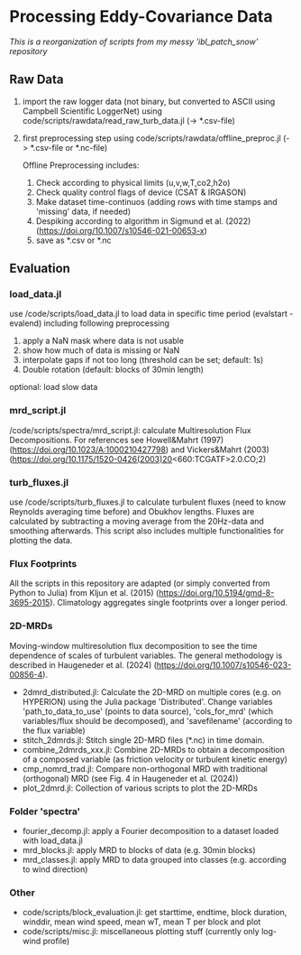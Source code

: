 # Processing Eddy-Covariance Data

*This is a reorganization of scripts from my messy 'ibl_patch_snow' repository*

## Raw Data

1. import the raw logger data (not binary, but converted to ASCII using Campbell Scientific LoggerNet) using code/scripts/rawdata/read_raw_turb_data.jl (-> *.csv-file)
2. first preprocessing step using code/scripts/rawdata/offline_preproc.jl (-> *.csv-file or *.nc-file)
    
    Offline Preprocessing includes:
    1. Check according to physical limits (u,v,w,T,co2,h2o)
    2. Check quality control flags of device (CSAT & IRGASON)
    3. Make dataset time-continuos (adding rows with time stamps and 'missing' data, if needed)
    4. Despiking according to algorithm in Sigmund et al. (2022) (https://doi.org/10.1007/s10546-021-00653-x)
    5. save as *.csv or *.nc

## Evaluation

### load_data.jl

use /code/scripts/load_data.jl to load data in specific time period (evalstart - evalend) including following preprocessing
1. apply a NaN mask where data is not usable
2. show how much of data is missing or NaN
3. interpolate gaps if not too long (threshold can be set; default: 1s)
4. Double rotation (default: blocks of 30min length)

optional: load slow data

### mrd_script.jl
/code/scripts/spectra/mrd_script.jl: calculate Multiresolution Flux Decompositions. For references see Howell&Mahrt (1997) (https://doi.org/10.1023/A:1000210427798) and Vickers&Mahrt (2003) (https://doi.org/10.1175/1520-0426(2003)20<660:TCGATF>2.0.CO;2)

### turb_fluxes.jl

use /code/scripts/turb_fluxes.jl to calculate turbulent fluxes (need to know Reynolds averaging time before) and Obukhov lengths. Fluxes are calculated by subtracting a moving average from the 20Hz-data and smoothing afterwards. This script also includes multiple functionalities for plotting the data.

### Flux Footprints

All the scripts in this repository are adapted (or simply converted from Python to Julia) from Kljun et al. (2015) (https://doi.org/10.5194/gmd-8-3695-2015). Climatology aggregates single footprints over a longer period.

### 2D-MRDs
Moving-window multiresolution flux decomposition to see the time dependence of scales of turbulent variables. The general methodology is described in Haugeneder et al. (2024) (https://doi.org/10.1007/s10546-023-00856-4).

- 2dmrd_distributed.jl: Calculate the 2D-MRD on multiple cores (e.g. on HYPERION) using the Julia package 'Distributed'. Change variables 'path_to_data_to_use' (points to data source), 'cols_for_mrd' (which variables/flux should be decomposed), and 'savefilename' (according to the flux variable)
- stitch_2dmrds.jl: Stitch single 2D-MRD files (*.nc) in time domain.
- combine_2dmrds_xxx.jl: Combine 2D-MRDs to obtain a decomposition of a composed variable (as friction velocity or turbulent kinetic energy)
- cmp_nomrd_trad.jl: Compare non-orthogonal MRD with traditional (orthogonal) MRD (see Fig. 4 in Haugeneder et al. (2024))
- plot_2dmrd.jl: Collection of various scripts to plot the 2D-MRDs

### Folder 'spectra'
- fourier_decomp.jl: apply a Fourier decomposition to a dataset loaded with load_data.jl
- mrd_blocks.jl: apply MRD to blocks of data (e.g. 30min blocks)
- mrd_classes.jl: apply MRD to data grouped into classes (e.g. according to wind direction)

### Other
- code/scripts/block_evaluation.jl: get starttime, endtime, block duration, winddir, mean wind speed, mean wT, mean T per block and plot
- code/scripts/misc.jl: miscellaneous plotting stuff (currently only log-wind profile)
